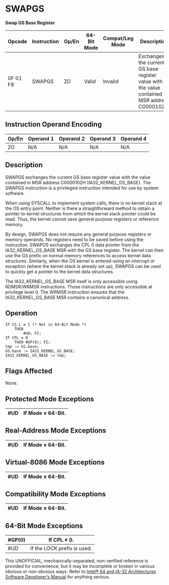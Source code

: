 # SWAPGS

**Swap GS Base Register**

| Opcode   | Instruction | Op/En | 64-Bit Mode | Compat/Leg Mode | Description                                                                                     |
| -------- | ----------- | ----- | ----------- | --------------- | ----------------------------------------------------------------------------------------------- |
| 0F 01 F8 | SWAPGS      | ZO    | Valid       | Invalid         | Exchanges the current GS base register value with the value contained in MSR address C0000102H. |

## Instruction Operand Encoding

| Op/En | Operand 1 | Operand 2 | Operand 3 | Operand 4 |
| ----- | --------- | --------- | --------- | --------- |
| ZO    | N/A       | N/A       | N/A       | N/A       |

## Description

SWAPGS exchanges the current GS base register value with the value contained in MSR address C0000102H (IA32_KERNEL_GS_BASE). The SWAPGS instruction is a privileged instruction intended for use by system software.

When using SYSCALL to implement system calls, there is no kernel stack at the OS entry point. Neither is there a straightforward method to obtain a pointer to kernel structures from which the kernel stack pointer could be read. Thus, the kernel cannot save general purpose registers or reference memory.

By design, SWAPGS does not require any general purpose registers or memory operands. No registers need to be saved before using the instruction. SWAPGS exchanges the CPL 0 data pointer from the IA32_KERNEL_GS_BASE MSR with the GS base register. The kernel can then use the GS prefix on normal memory references to access kernel data structures. Similarly, when the OS kernel is entered using an interrupt or exception (where the kernel stack is already set up), SWAPGS can be used to quickly get a pointer to the kernel data structures.

The IA32_KERNEL_GS_BASE MSR itself is only accessible using RDMSR/WRMSR instructions. Those instructions are only accessible at privilege level 0. The WRMSR instruction ensures that the IA32_KERNEL_GS_BASE MSR contains a canonical address.

## Operation

```
IF CS.L ≠ 1 (* Not in 64-Bit Mode *)
    THEN
        #​​​UD; FI;
IF CPL ≠ 0
    THEN #​​​​GP(0); FI;
tmp := GS.base;
GS.base := IA32_KERNEL_GS_BASE;
IA32_KERNEL_GS_BASE := tmp;

```

## Flags Affected

None.

## Protected Mode Exceptions

| #​​​UD | If Mode ≠ 64-Bit. |
| ------ | ----------------- |

## Real-Address Mode Exceptions

| #​​​UD | If Mode ≠ 64-Bit. |
| ------ | ----------------- |

## Virtual-8086 Mode Exceptions

| #​​​UD | If Mode ≠ 64-Bit. |
| ------ | ----------------- |

## Compatibility Mode Exceptions

| #​​​UD | If Mode ≠ 64-Bit. |
| ------ | ----------------- |

## 64-Bit Mode Exceptions

| \#​​​​GP(0) | If CPL ≠ 0.                 |
| ----------- | --------------------------- |
| #​​​UD      | If the LOCK prefix is used. |

This UNOFFICIAL, mechanically-separated, non-verified reference is provided for convenience, but it may be
incomplete or broken in various obvious or non-obvious
ways. Refer to [Intel® 64 and IA-32 Architectures Software Developer’s Manual](https://software.intel.com/en-us/download/intel-64-and-ia-32-architectures-sdm-combined-volumes-1-2a-2b-2c-2d-3a-3b-3c-3d-and-4) for anything serious.
